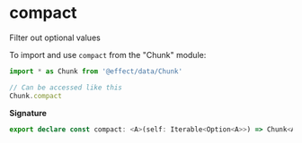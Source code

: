 # compact

Filter out optional values

To import and use `compact` from the "Chunk" module:

```ts
import * as Chunk from '@effect/data/Chunk'

// Can be accessed like this
Chunk.compact
```

**Signature**

```ts
export declare const compact: <A>(self: Iterable<Option<A>>) => Chunk<A>
```
